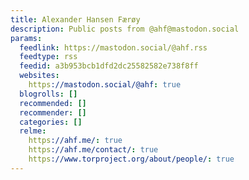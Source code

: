 ```yaml
---
title: Alexander Hansen Færøy
description: Public posts from @ahf@mastodon.social
params:
  feedlink: https://mastodon.social/@ahf.rss
  feedtype: rss
  feedid: a3b953bcb1dfd2dc25582582e738f8ff
  websites:
    https://mastodon.social/@ahf: true
  blogrolls: []
  recommended: []
  recommender: []
  categories: []
  relme:
    https://ahf.me/: true
    https://ahf.me/contact/: true
    https://www.torproject.org/about/people/: true
---
```

